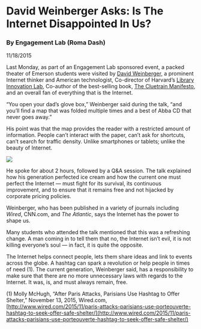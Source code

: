 # David Weinberger Asks: Is The Internet Disappointed In Us?

### By Engagement Lab (**Roma Dash)**

11/18/2015

Last Monday, as part of an Engagement Lab sponsored event, a packed theater of Emerson students were visited by [David Weinberger,](http://weinberger.org/) a prominent Internet thinker and American technologist, Co-director of Harvard’s [Library Innovation Lab](http://librarylab.law.harvard.edu/), Co-author of the best-selling book, [The Cluetrain Manifesto](http://www.cluetrain.com/), and an overall fan of everything that is the Internet.

“You open your dad’s glove box,” Weinberger said during the talk, “and you’ll find a map that was folded multiple times and a best of Abba CD that never goes away.”

His point was that the map provides the reader with a restricted amount of information. People can’t interact with the paper, can’t ask for shortcuts, can’t search for traffic density. Unlike smartphones or tablets; unlike the beauty of Internet.

![](https://res.cloudinary.com/engagement-lab-home/image/upload/v1/homepage-2.0/news/medium/0_OhqI1U39g9ksVGq2.jpg)

He spoke for about 2 hours, followed by a Q&A session. The talk explained how his generation perfected ice cream and how the current one must perfect the Internet — must fight for its survival, its continuous improvement, and to ensure that it remains free and not hijacked by corporate pricing policies.

Weinberger, who has been published in a variety of journals including _Wired_, CNN.com, and _The Atlantic_, says the Internet has the power to shape us.

Many students who attended the talk mentioned that this was a refreshing change. A man coming in to tell them that no, the Internet isn’t evil, it is not killing everyone’s soul — in fact, it is quite the opposite.

The Internet helps connect people, lets them share ideas and link to events across the globe. A hashtag can spark a revolution or help people in times of need (1). The current generation, Weinberger said, has a responsibility to make sure that there are no more unnecessary laws with regards to the Internet. It was, is, and must always remain, free.

(1) Molly McHugh, “After Paris Attacks, Parisians Use Hashtag to Offer Shelter,” November 13, 2015, Wired.com, [http://www.wired.com/2015/11/paris-attacks-parisians-use-porteouverte-hashtag-to-seek-offer-safe-shelter/](http://www.wired.com/2015/11/paris-attacks-parisians-use-porteouverte-hashtag-to-seek-offer-safe-shelter/)
